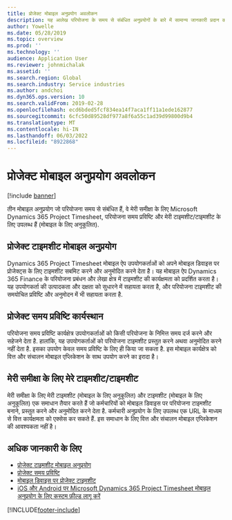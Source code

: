 ```yaml
---
title: प्रोजेक्ट मोबाइल अनुप्रयोग अवलोकन
description: यह आलेख परियोजना के समय से संबंधित अनुप्रयोगों के बारे में सामान्य जानकारी प्रदान करता है Microsoft Dynamics 365 Project Timesheet, प्रोजेक्ट टाइम एंट्री, और माई टाइमशीट/टाइमशीट जो मोबाइल डिवाइस पर उपलब्ध हैं।
author: Yowelle
ms.date: 05/28/2019
ms.topic: overview
ms.prod: ''
ms.technology: ''
audience: Application User
ms.reviewer: johnmichalak
ms.assetid: ''
ms.search.region: Global
ms.search.industry: Service industries
ms.author: andchoi
ms.dyn365.ops.version: 10
ms.search.validFrom: 2019-02-28
ms.openlocfilehash: ecd6bded5fcf834ea14f7aca1ff11a1ede162877
ms.sourcegitcommit: 6cfc50d89528df977a8f6a55c1ad39d99800d9b4
ms.translationtype: MT
ms.contentlocale: hi-IN
ms.lasthandoff: 06/03/2022
ms.locfileid: "8922868"
---
```

# <a name="project-mobile-applications-overview"></a>प्रोजेक्ट मोबाइल अनुप्रयोग अवलोकन

[!include [banner](../includes/banner.md)]

तीन मोबाइल अनुप्रयोग जो परियोजना समय से संबंधित हैं, वे मेरी समीक्षा के लिए Microsoft Dynamics 365 Project Timesheet, परियोजना समय प्रविष्टि और मेरी टाइमशीट/टाइमशीट के लिए उपलब्ध हैं (मोबाइल के लिए अनुकूलित).

## <a name="project-timesheet-mobile-app"></a>प्रोजेक्ट टाइमशीट मोबाइल अनुप्रयोग

Dynamics 365 Project Timesheet मोबाइल ऐप उपयोगकर्ताओं को अपने मोबाइल डिवाइस पर प्रोजेक्ट्स के लिए टाइमशीट सबमिट करने और अनुमोदित करने देता है। यह मोबाइल ऐप Dynamics 365 Finance के परियोजना प्रबंधन और लेखा क्षेत्र में टाइमशीट की कार्यक्षमता को प्रदर्शित करता है। यह उपयोगकर्ता की उत्पादकता और दक्षता को सुधारने में सहायता करता है, और परियोजना टाइमशीट की समयोचित प्रविष्टि और अनुमोदन में भी सहायता करता है.

## <a name="project-time-entry-workspace"></a>प्रोजेक्ट समय प्रविष्टि कार्यस्थान

परियोजना समय प्रविष्टि कार्यक्षेत्र उपयोगकर्ताओं को किसी परियोजना के निमित्त समय दर्ज करने और सहेजने देता है. हालांकि, यह उपयोगकर्ताओं को परियोजना टाइमशीट प्रस्तुत करने अथवा अनुमोदित करने नहीं देता है. इसका उपयोग केवल समय प्रविष्टि के लिए ही किया जा सकता है. इस मोबाइल कार्यक्षेत्र को वित्त और संचालन मोबाइल एप्लिकेशन के साथ उपयोग करने का इरादा है।

## <a name="my-timesheetstimesheets-for-my-review"></a>मेरी समीक्षा के लिए मेरे टाइमशीट/टाइमशीट

मेरी समीक्षा के लिए मेरी टाइमशीट (मोबाइल के लिए अनुकूलित) और टाइमशीट (मोबाइल के लिए अनुकूलित) एक समाधान तैयार करते हैं जो कर्मचारियों को मोबाइल डिवाइस पर परियोजना टाइमशीट बनाने, प्रस्तुत करने और अनुमोदित करने देता है. कर्मचारी अनुप्रयोग के लिए उपलब्ध एक URL के माध्यम से वित्त कार्यक्षमता को एक्सेस कर सकते हैं. इस समाधान के लिए वित्त और संचालन मोबाइल एप्लिकेशन की आवश्यकता नहीं है।

## <a name="for-more-information"></a>अधिक जानकारी के लिए

- [प्रोजेक्ट टाइमशीट मोबाइल अनुप्रयोग](project-timesheet.md)
- [प्रोजेक्ट समय प्रविष्टि]( project-time-entry-mobile-workspace.md)
- [मोबाइल डिवाइस पर प्रोजेक्ट टाइमशीट](Mobile-timesheets.md)
- [iOS और Android पर Microsoft Dynamics 365 Project Timesheet मोबाइल अनुप्रयोग के लिए कस्टम फ़ील्ड लागू करें](custom-fields-mobile.md)


[!INCLUDE[footer-include](../includes/footer-banner.md)]